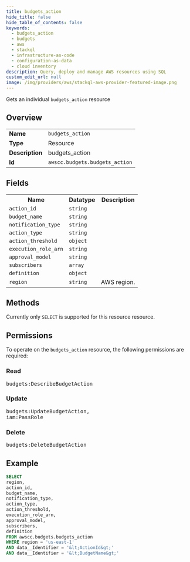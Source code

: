 ```yaml
---
title: budgets_action
hide_title: false
hide_table_of_contents: false
keywords:
  - budgets_action
  - budgets
  - aws
  - stackql
  - infrastructure-as-code
  - configuration-as-data
  - cloud inventory
description: Query, deploy and manage AWS resources using SQL
custom_edit_url: null
image: /img/providers/aws/stackql-aws-provider-featured-image.png
---
```

Gets an individual <code>budgets_action</code> resource

## Overview
<table><tbody>
<tr><td><b>Name</b></td><td><code>budgets_action</code></td></tr>
<tr><td><b>Type</b></td><td>Resource</td></tr>
<tr><td><b>Description</b></td><td>budgets_action</td></tr>
<tr><td><b>Id</b></td><td><code>awscc.budgets.budgets_action</code></td></tr>
</tbody></table>

## Fields
<table><tbody>
<tr><th>Name</th><th>Datatype</th><th>Description</th></tr>
<tr><td><code>action_id</code></td><td><code>string</code></td><td></td></tr>
<tr><td><code>budget_name</code></td><td><code>string</code></td><td></td></tr>
<tr><td><code>notification_type</code></td><td><code>string</code></td><td></td></tr>
<tr><td><code>action_type</code></td><td><code>string</code></td><td></td></tr>
<tr><td><code>action_threshold</code></td><td><code>object</code></td><td></td></tr>
<tr><td><code>execution_role_arn</code></td><td><code>string</code></td><td></td></tr>
<tr><td><code>approval_model</code></td><td><code>string</code></td><td></td></tr>
<tr><td><code>subscribers</code></td><td><code>array</code></td><td></td></tr>
<tr><td><code>definition</code></td><td><code>object</code></td><td></td></tr>
<tr><td><code>region</code></td><td><code>string</code></td><td>AWS region.</td></tr>

</tbody></table>

## Methods
Currently only <code>SELECT</code> is supported for this resource resource.

## Permissions

To operate on the <code>budgets_action</code> resource, the following permissions are required:

### Read
<pre>
budgets:DescribeBudgetAction</pre>

### Update
<pre>
budgets:UpdateBudgetAction,
iam:PassRole</pre>

### Delete
<pre>
budgets:DeleteBudgetAction</pre>


## Example
```sql
SELECT
region,
action_id,
budget_name,
notification_type,
action_type,
action_threshold,
execution_role_arn,
approval_model,
subscribers,
definition
FROM awscc.budgets.budgets_action
WHERE region = 'us-east-1'
AND data__Identifier = '&lt;ActionId&gt;'
AND data__Identifier = '&lt;BudgetName&gt;'
```

